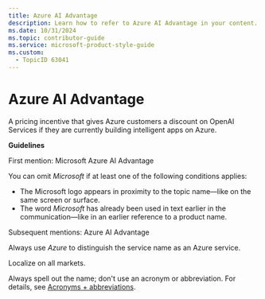 ```yaml
---
title: Azure AI Advantage
description: Learn how to refer to Azure AI Advantage in your content.
ms.date: 10/31/2024
ms.topic: contributor-guide
ms.service: microsoft-product-style-guide
ms.custom:
  - TopicID 63041
---
```



# Azure AI Advantage

A pricing incentive that gives Azure customers a discount on OpenAI Services if they are currently building intelligent apps on Azure.

**Guidelines**

First mention: Microsoft Azure AI Advantage

You can omit *Microsoft* if at least one of the following conditions applies:

- The Microsoft logo appears in proximity to the topic name—like on the same screen or surface.
- The word *Microsoft* has already been used in text earlier in the communication—like in an earlier reference to a product name.

Subsequent mentions: Azure AI Advantage

Always use *Azure* to distinguish the service name as an Azure service.

Localize on all markets.

Always spell out the name; don't use an acronym or abbreviation. For details, see [Acronyms + abbreviations](~\acronyms-and-abbreviations.md).

